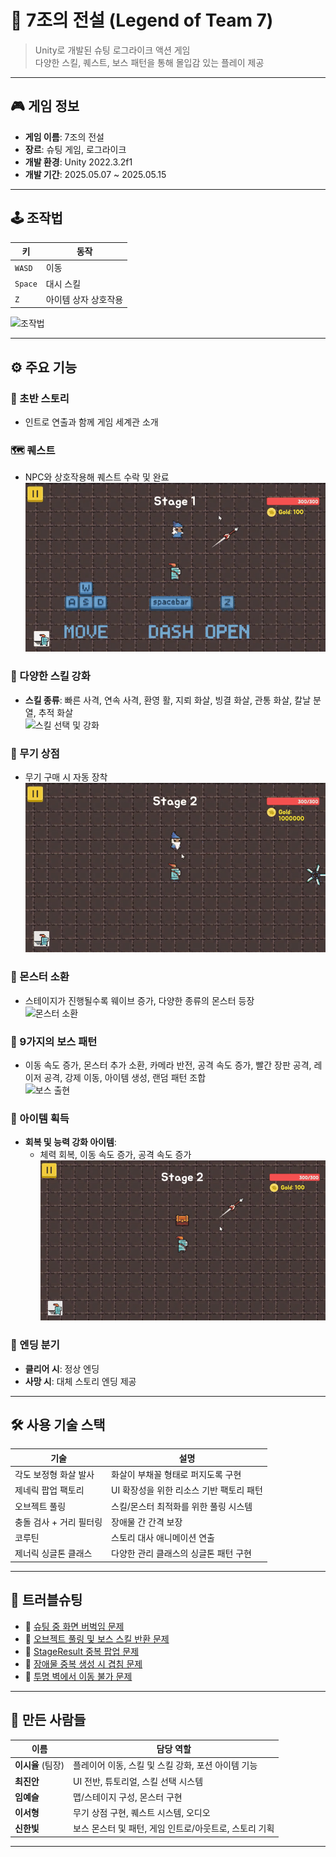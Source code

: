 # 🌟 7조의 전설 (Legend of Team 7)

> Unity로 개발된 슈팅 로그라이크 액션 게임  
> 다양한 스킬, 퀘스트, 보스 패턴을 통해 몰입감 있는 플레이 제공

---

## 🎮 게임 정보

- **게임 이름**: 7조의 전설  
- **장르**: 슈팅 게임, 로그라이크  
- **개발 환경**: Unity 2022.3.2f1  
- **개발 기간**: 2025.05.07 ~ 2025.05.15

---

## 🕹️ 조작법

| 키 | 동작 |
|---|---|
| `WASD` | 이동 |
| `Space` | 대시 스킬 |
| `Z` | 아이템 상자 상호작용 |

![조작법](gif/manual.gif)

---

## ⚙️ 주요 기능

### 📜 초반 스토리

- 인트로 연출과 함께 게임 세계관 소개

### 🗺️ 퀘스트

- NPC와 상호작용해 퀘스트 수락 및 완료  
![퀘스트 시스템](gif/quest.gif)

### 🏹 다양한 스킬 강화

- **스킬 종류**: 빠른 사격, 연속 사격, 환영 활, 지뢰 화살, 빙결 화살, 관통 화살, 칼날 분열, 추적 화살  
![스킬 선택 및 강화](gif/skill.gif)

### 🛒 무기 상점

- 무기 구매 시 자동 장착  
![무기 상점](gif/shop.gif)

### 👾 몬스터 소환

- 스테이지가 진행될수록 웨이브 증가, 다양한 종류의 몬스터 등장  
![몬스터 소환](gif/monster.gif)

### 🧠 9가지의 보스 패턴

- 이동 속도 증가, 몬스터 추가 소환, 카메라 반전, 공격 속도 증가, 빨간 장판 공격, 레이저 공격, 강제 이동, 아이템 생성, 랜덤 패턴 조합  
![보스 출현](gif/boss.gif)

### 💊 아이템 획득

- **회복 및 능력 강화 아이템**:  
  - 체력 회복, 이동 속도 증가, 공격 속도 증가  
![아이템 획득](gif/item.gif)

### 🧩 엔딩 분기

- **클리어 시**: 정상 엔딩  
- **사망 시**: 대체 스토리 엔딩 제공

---

## 🛠️ 사용 기술 스택

| 기술 | 설명 |
|---|---|
| 각도 보정형 화살 발사 | 화살이 부채꼴 형태로 퍼지도록 구현 |
| 제네릭 팝업 팩토리 | UI 확장성을 위한 리소스 기반 팩토리 패턴 |
| 오브젝트 풀링 | 스킬/몬스터 최적화를 위한 풀링 시스템 |
| 충돌 검사 + 거리 필터링 | 장애물 간 간격 보장 |
| 코루틴 | 스토리 대사 애니메이션 연출 |
| 제너릭 싱글톤 클래스 | 다양한 관리 클래스의 싱글톤 패턴 구현 |

---

## 🧩 트러블슈팅

- 📄 [슈팅 중 화면 버벅임 문제](./TroubleShooting/Screenstutters.md)
- 📄 [오브젝트 풀링 및 보스 스킬 반환 문제](./TroubleShooting/ObectpoolingBossSkillReturn.md)
- 📄 [StageResult 중복 팝업 문제](./TroubleShooting/StageResultDuplicatePopup.md)
- 📄 [장애물 중복 생성 시 겹침 문제](./TroubleShooting/ObstacleOverlap.md)
- 📄 [투명 벽에서 이동 불가 문제](./TroubleShooting/CantMoveThroughTransparentWalls.md)

---

## 👥 만든 사람들

| 이름 | 담당 역할 |
|---|---|
| **이시율** (팀장) | 플레이어 이동, 스킬 및 스킬 강화, 포션 아이템 기능 |
| **최진안** | UI 전반, 튜토리얼, 스킬 선택 시스템 |
| **임예슬** | 맵/스테이지 구성, 몬스터 구현 |
| **이서형** | 무기 상점 구현, 퀘스트 시스템, 오디오 |
| **신한빛** | 보스 몬스터 및 패턴, 게임 인트로/아웃트로, 스토리 기획 |

---
